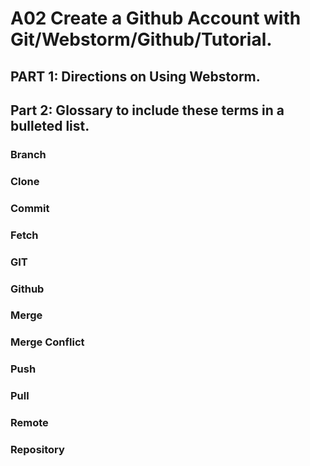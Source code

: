 # A02 Create a Github Account with Git/Webstorm/Github/Tutorial. 
## PART 1: Directions on Using Webstorm.
## Part 2: Glossary to include these terms in a bulleted list.
  ### Branch
  ### Clone
  ### Commit
  ### Fetch
  ### GIT
  ### Github
  ### Merge
  ### Merge Conflict
  ### Push
  ### Pull
  ### Remote
  ### Repository


